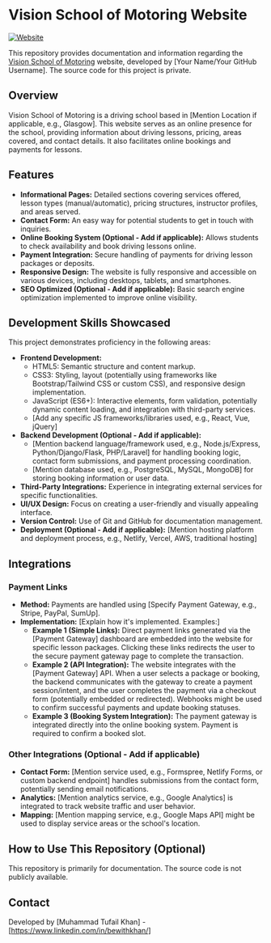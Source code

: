 # Vision School of Motoring Website

[![Website](https://img.shields.io/badge/Website-visionschoolofmotoring.co.uk-blue)](https://visionschoolofmotoring.co.uk/)

This repository provides documentation and information regarding the [Vision School of Motoring](https://visionschoolofmotoring.co.uk/) website, developed by [Your Name/Your GitHub Username]. The source code for this project is private.

## Overview

Vision School of Motoring is a driving school based in [Mention Location if applicable, e.g., Glasgow]. This website serves as an online presence for the school, providing information about driving lessons, pricing, areas covered, and contact details. It also facilitates online bookings and payments for lessons.

## Features

* **Informational Pages:** Detailed sections covering services offered, lesson types (manual/automatic), pricing structures, instructor profiles, and areas served.
* **Contact Form:** An easy way for potential students to get in touch with inquiries.
* **Online Booking System (Optional - Add if applicable):** Allows students to check availability and book driving lessons online.
* **Payment Integration:** Secure handling of payments for driving lesson packages or deposits.
* **Responsive Design:** The website is fully responsive and accessible on various devices, including desktops, tablets, and smartphones.
* **SEO Optimized (Optional - Add if applicable):** Basic search engine optimization implemented to improve online visibility.

## Development Skills Showcased

This project demonstrates proficiency in the following areas:

* **Frontend Development:**
    * HTML5: Semantic structure and content markup.
    * CSS3: Styling, layout (potentially using frameworks like Bootstrap/Tailwind CSS or custom CSS), and responsive design implementation.
    * JavaScript (ES6+): Interactive elements, form validation, potentially dynamic content loading, and integration with third-party services.
    * [Add any specific JS frameworks/libraries used, e.g., React, Vue, jQuery]
* **Backend Development (Optional - Add if applicable):**
    * [Mention backend language/framework used, e.g., Node.js/Express, Python/Django/Flask, PHP/Laravel] for handling booking logic, contact form submissions, and payment processing coordination.
    * [Mention database used, e.g., PostgreSQL, MySQL, MongoDB] for storing booking information or user data.
* **Third-Party Integrations:** Experience in integrating external services for specific functionalities.
* **UI/UX Design:** Focus on creating a user-friendly and visually appealing interface.
* **Version Control:** Use of Git and GitHub for documentation management.
* **Deployment (Optional - Add if applicable):** [Mention hosting platform and deployment process, e.g., Netlify, Vercel, AWS, traditional hosting]

## Integrations

### Payment Links

* **Method:** Payments are handled using [Specify Payment Gateway, e.g., Stripe, PayPal, SumUp].
* **Implementation:** [Explain how it's implemented. Examples:]
    * **Example 1 (Simple Links):** Direct payment links generated via the [Payment Gateway] dashboard are embedded into the website for specific lesson packages. Clicking these links redirects the user to the secure payment gateway page to complete the transaction.
    * **Example 2 (API Integration):** The website integrates with the [Payment Gateway] API. When a user selects a package or booking, the backend communicates with the gateway to create a payment session/intent, and the user completes the payment via a checkout form (potentially embedded or redirected). Webhooks might be used to confirm successful payments and update booking statuses.
    * **Example 3 (Booking System Integration):** The payment gateway is integrated directly into the online booking system. Payment is required to confirm a booked slot.

### Other Integrations (Optional - Add if applicable)

* **Contact Form:** [Mention service used, e.g., Formspree, Netlify Forms, or custom backend endpoint] handles submissions from the contact form, potentially sending email notifications.
* **Analytics:** [Mention analytics service, e.g., Google Analytics] is integrated to track website traffic and user behavior.
* **Mapping:** [Mention mapping service, e.g., Google Maps API] might be used to display service areas or the school's location.

## How to Use This Repository (Optional)

This repository is primarily for documentation. The source code is not publicly available.

## Contact

Developed by [Muhammad Tufail Khan] - [https://www.linkedin.com/in/bewithkhan/]
